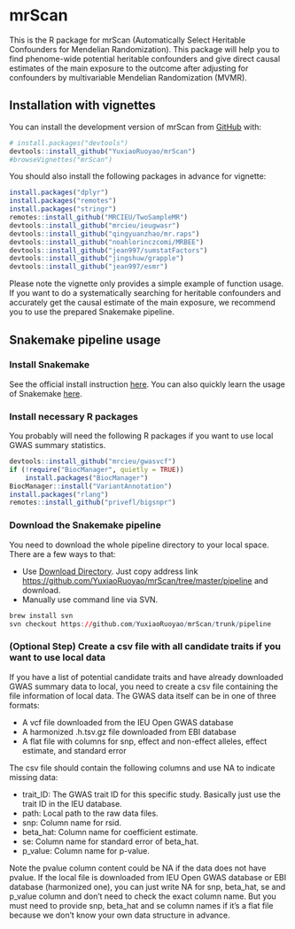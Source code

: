 
<!-- README.md is generated from README.Rmd. Please edit that file -->

# mrScan

This is the R package for mrScan (Automatically Select Heritable
Confounders for Mendelian Randomization). This package will help you to
find phenome-wide potential heritable confounders and give direct causal
estimates of the main exposure to the outcome after adjusting for
confounders by multivariable Mendelian Randomization (MVMR).

## Installation with vignettes

You can install the development version of mrScan from
[GitHub](https://github.com/) with:

``` r
# install.packages("devtools")
devtools::install_github("YuxiaoRuoyao/mrScan")
#browseVignettes("mrScan")
```

You should also install the following packages in advance for vignette:

``` r
install.packages("dplyr")
install.packages("remotes")
install.packages("stringr")
remotes::install_github("MRCIEU/TwoSampleMR")
devtools::install_github("mrcieu/ieugwasr")
devtools::install_github("qingyuanzhao/mr.raps")
devtools::install_github("noahlorinczcomi/MRBEE")
devtools::install_github("jean997/sumstatFactors")
devtools::install_github("jingshuw/grapple")
devtools::install_github("jean997/esmr")
```

Please note the vignette only provides a simple example of function
usage. If you want to do a systematically searching for heritable
confounders and accurately get the causal estimate of the main exposure,
we recommend you to use the prepared Snakemake pipeline.

## Snakemake pipeline usage

### Install Snakemake

See the official install instruction
[here](https://snakemake.readthedocs.io/en/stable/getting_started/installation.html).
You can also quickly learn the usage of Snakemake
[here](https://snakemake.readthedocs.io/en/stable/tutorial/tutorial.html).

### Install necessary R packages

You probably will need the following R packages if you want to use local
GWAS summary statistics.

``` r
devtools::install_github("mrcieu/gwasvcf")
if (!require("BiocManager", quietly = TRUE))
    install.packages("BiocManager")
BiocManager::install("VariantAnnotation")
install.packages("rlang")
remotes::install_github("privefl/bigsnpr")
```

### Download the Snakemake pipeline

You need to download the whole pipeline directory to your local space.
There are a few ways to that:

- Use [Download Directory](https://download-directory.github.io/). Just
  copy address link
  <https://github.com/YuxiaoRuoyao/mrScan/tree/master/pipeline> and
  download.  
- Manually use command line via SVN.

``` r
brew install svn
svn checkout https://github.com/YuxiaoRuoyao/mrScan/trunk/pipeline
```

### (Optional Step) Create a csv file with all candidate traits if you want to use local data

If you have a list of potential candidate traits and have already
downloaded GWAS summary data to local, you need to create a csv file
containing the file information of local data. The GWAS data itself can
be in one of three formats:

- A vcf file downloaded from the IEU Open GWAS database
- A harmonized .h.tsv.gz file downloaded from EBI database
- A flat file with columns for snp, effect and non-effect alleles,
  effect estimate, and standard error

The csv file should contain the following columns and use NA to indicate
missing data:

- trait_ID: The GWAS trait ID for this specific study. Basically just
  use the trait ID in the IEU database.
- path: Local path to the raw data files.  
- snp: Column name for rsid.  
- beta_hat: Column name for coefficient estimate.
- se: Column name for standard error of beta_hat.
- p_value: Column name for p-value.

Note the pvalue column content could be NA if the data does not have
pvalue. If the local file is downloaded from IEU Open GWAS database or
EBI database (harmonized one), you can just write NA for snp, beta_hat,
se and p_value column and don’t need to check the exact column name. But
you must need to provide snp, beta_hat and se column names if it’s a
flat file because we don’t know your own data structure in advance.
